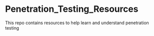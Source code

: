 # Penetration_Testing_Resources
This repo contains resources to help learn and understand penetration testing
